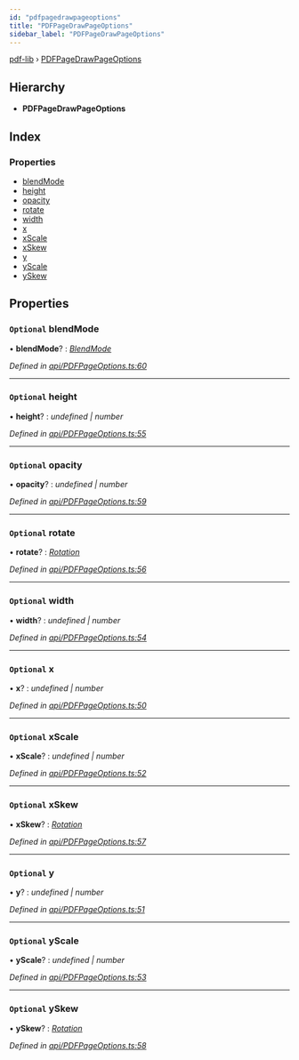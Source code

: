 ```yaml
---
id: "pdfpagedrawpageoptions"
title: "PDFPageDrawPageOptions"
sidebar_label: "PDFPageDrawPageOptions"
---
```


[pdf-lib](../index.md) › [PDFPageDrawPageOptions](pdfpagedrawpageoptions.md)

## Hierarchy

* **PDFPageDrawPageOptions**

## Index

### Properties

* [blendMode](pdfpagedrawpageoptions.md#optional-blendmode)
* [height](pdfpagedrawpageoptions.md#optional-height)
* [opacity](pdfpagedrawpageoptions.md#optional-opacity)
* [rotate](pdfpagedrawpageoptions.md#optional-rotate)
* [width](pdfpagedrawpageoptions.md#optional-width)
* [x](pdfpagedrawpageoptions.md#optional-x)
* [xScale](pdfpagedrawpageoptions.md#optional-xscale)
* [xSkew](pdfpagedrawpageoptions.md#optional-xskew)
* [y](pdfpagedrawpageoptions.md#optional-y)
* [yScale](pdfpagedrawpageoptions.md#optional-yscale)
* [ySkew](pdfpagedrawpageoptions.md#optional-yskew)

## Properties

### `Optional` blendMode

• **blendMode**? : *[BlendMode](../enums/blendmode.md)*

*Defined in [api/PDFPageOptions.ts:60](https://github.com/Hopding/pdf-lib/blob/e10290a/src/api/PDFPageOptions.ts#L60)*

___

### `Optional` height

• **height**? : *undefined | number*

*Defined in [api/PDFPageOptions.ts:55](https://github.com/Hopding/pdf-lib/blob/e10290a/src/api/PDFPageOptions.ts#L55)*

___

### `Optional` opacity

• **opacity**? : *undefined | number*

*Defined in [api/PDFPageOptions.ts:59](https://github.com/Hopding/pdf-lib/blob/e10290a/src/api/PDFPageOptions.ts#L59)*

___

### `Optional` rotate

• **rotate**? : *[Rotation](../index.md#rotation)*

*Defined in [api/PDFPageOptions.ts:56](https://github.com/Hopding/pdf-lib/blob/e10290a/src/api/PDFPageOptions.ts#L56)*

___

### `Optional` width

• **width**? : *undefined | number*

*Defined in [api/PDFPageOptions.ts:54](https://github.com/Hopding/pdf-lib/blob/e10290a/src/api/PDFPageOptions.ts#L54)*

___

### `Optional` x

• **x**? : *undefined | number*

*Defined in [api/PDFPageOptions.ts:50](https://github.com/Hopding/pdf-lib/blob/e10290a/src/api/PDFPageOptions.ts#L50)*

___

### `Optional` xScale

• **xScale**? : *undefined | number*

*Defined in [api/PDFPageOptions.ts:52](https://github.com/Hopding/pdf-lib/blob/e10290a/src/api/PDFPageOptions.ts#L52)*

___

### `Optional` xSkew

• **xSkew**? : *[Rotation](../index.md#rotation)*

*Defined in [api/PDFPageOptions.ts:57](https://github.com/Hopding/pdf-lib/blob/e10290a/src/api/PDFPageOptions.ts#L57)*

___

### `Optional` y

• **y**? : *undefined | number*

*Defined in [api/PDFPageOptions.ts:51](https://github.com/Hopding/pdf-lib/blob/e10290a/src/api/PDFPageOptions.ts#L51)*

___

### `Optional` yScale

• **yScale**? : *undefined | number*

*Defined in [api/PDFPageOptions.ts:53](https://github.com/Hopding/pdf-lib/blob/e10290a/src/api/PDFPageOptions.ts#L53)*

___

### `Optional` ySkew

• **ySkew**? : *[Rotation](../index.md#rotation)*

*Defined in [api/PDFPageOptions.ts:58](https://github.com/Hopding/pdf-lib/blob/e10290a/src/api/PDFPageOptions.ts#L58)*
